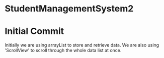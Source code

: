 # StudentManagementSystem2

# Initial Commit
Initially we are using arrayList to store and retrieve data.
We are also using 'ScrollView' to scroll through the whole data list at once.
